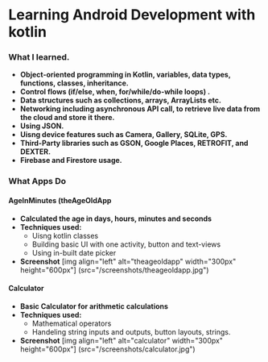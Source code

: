 # Learning Android Development with kotlin

### What I learned.
* **Object-oriented programming in Kotlin, variables, data types, functions, classes, inheritance.**
* **Control flows (if/else, when, for/while/do-while loops) .**
* **Data structures such as collections, arrays, ArrayLists etc.**
* **Networking including asynchronous API call, to retrieve live data from the cloud and store it there.**
* **Using JSON.**
* **Uisng device features such as Camera, Gallery, SQLite, GPS.**
* **Third-Party libraries such as GSON, Google Places, RETROFIT, and DEXTER.**
* **Firebase and Firestore usage.**

### What Apps Do

#### AgeInMinutes (theAgeOldApp

* **Calculated the age in days, hours, minutes and seconds**
* **Techniques used:**
  * Uisng kotlin classes
  * Building basic UI with one activity, button and text-views
  * Using in-built date picker
* **Screenshot**
[img align="left" alt="theageoldapp" width="300px" height="600px"] (src="/screenshots/theageoldapp.jpg")

#### Calculator

* **Basic Calculator for arithmetic calculations**
* **Techniques used:**
  * Mathematical operators
  * Handeling string inputs and outputs, button layouts, strings.
* **Screenshot**
[img align="left" alt="calculator" width="300px" height="600px"] (src="/screenshots/calculator.jpg") 
